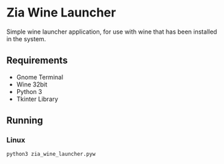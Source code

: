 # Zia Wine Launcher

Simple wine launcher application, for use with wine that has been installed in the system.

## Requirements

- Gnome Terminal
- Wine 32bit
- Python 3
- Tkinter Library

## Running

### Linux

```shell
python3 zia_wine_launcher.pyw
```



